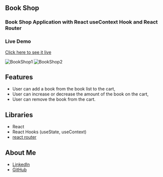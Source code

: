 ## Book Shop
### Book Shop Application with React useContext Hook and React Router

### Live Demo
[Click here to see it live](https://mbeklevic.github.io/book_shop/)

![BookShop1](https://user-images.githubusercontent.com/113860249/212528742-032284d2-4d5a-457a-b00b-14dd1aec1321.PNG)
![BookShop2](https://user-images.githubusercontent.com/113860249/212528752-808fa4aa-9b33-4769-bb74-0792e4693f2f.PNG)



## Features
- User can add a book from the book list to the cart,
- User can increase or decrease the amount of the book on the cart,
- User can remove the book from the cart.


## Libraries
- React 
- React Hooks (useState, useContext)
- [react router](https://www.npmjs.com/package/react-router-dom)


## About Me
- [LinkedIn](https://linkedin.com/in/mustafabekleviç/)
- [GitHub](https://github.com/MBeklevic)
